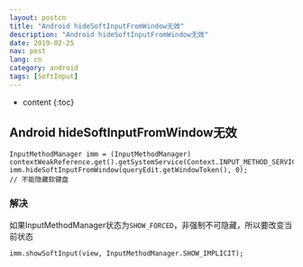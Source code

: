 ```yaml
--- 
layout: postcn 
title: "Android hideSoftInputFromWindow无效"
description: "Android hideSoftInputFromWindow无效"
date: 2019-02-25    
nav: post     
lang: cn
category: android        
tags: [SoftInput]     
--- 
```

* content 
{:toc} 

## Android hideSoftInputFromWindow无效

    InputMethodManager imm = (InputMethodManager) contextWeakReference.get().getSystemService(Context.INPUT_METHOD_SERVICE);
    imm.hideSoftInputFromWindow(queryEdit.getWindowToken(), 0);
    // 不能隐藏软键盘

### 解决
如果InputMethodManager状态为`SHOW_FORCED`，非强制不可隐藏，所以要改变当前状态

    imm.showSoftInput(view, InputMethodManager.SHOW_IMPLICIT);
